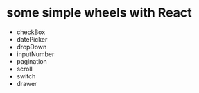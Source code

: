 # some simple wheels with React
- checkBox
- datePicker
- dropDown
- inputNumber
- pagination
- scroll
- switch
- drawer
